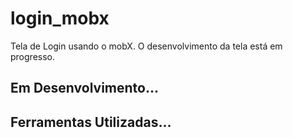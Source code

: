 # login_mobx

Tela de Login usando o mobX. O desenvolvimento da tela está em progresso.

## Em Desenvolvimento...

## Ferramentas Utilizadas...
